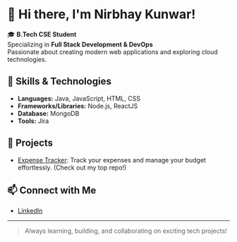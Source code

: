 # 👋 Hi there, I'm Nirbhay Kunwar!

🎓 **B.Tech CSE Student**  
Specializing in **Full Stack Development & DevOps**  
Passionate about creating modern web applications and exploring cloud technologies.

## 🚀 Skills & Technologies
- **Languages:** Java, JavaScript, HTML, CSS
- **Frameworks/Libraries:** Node.js, ReactJS
- **Database:** MongoDB
- **Tools:** Jira

## 🌟 Projects
- [Expense Tracker](https://github.com/NirbhayKunwar/Expense-Tracker): Track your expenses and manage your budget effortlessly. (Check out my top repo!)

## 📫 Connect with Me
- [LinkedIn](https://www.linkedin.com/in/nirbhay-kunwar-900979289)

---

> Always learning, building, and collaborating on exciting tech projects!